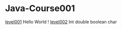 # Java-Course001
<a href="https://github.com/VDEXSUS/Java-Course001/tree/main/level001" >level001</a> Hello World !
<a href="https://github.com/VDEXSUS/Java-Course001/tree/main/level002" >level002</a> Int double boolean char
